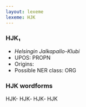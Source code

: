 ```yaml
---
layout: lexeme
lexeme: HJK
---
```


###  HJK₁

* _Helsingin Jalkapallo-Klubi_
* UPOS:  PROPN
* Origins: 
* Possible NER class:  ORG


### HJK wordforms

HJK-
HJK‐
HJK‑
HJK


